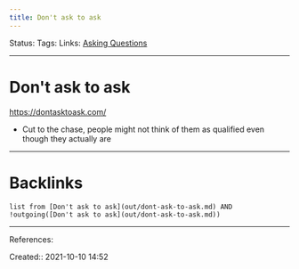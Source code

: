 ```yaml
---
title: Don't ask to ask
---
```

Status: 
Tags: 
Links: [Asking Questions](None)
___
# Don't ask to ask
https://dontasktoask.com/
- Cut to the chase, people might not think of them as qualified even though they actually are
___
# Backlinks
```dataview
list from [Don't ask to ask](out/dont-ask-to-ask.md) AND !outgoing([Don't ask to ask](out/dont-ask-to-ask.md))
```
___
References:

Created:: 2021-10-10 14:52
